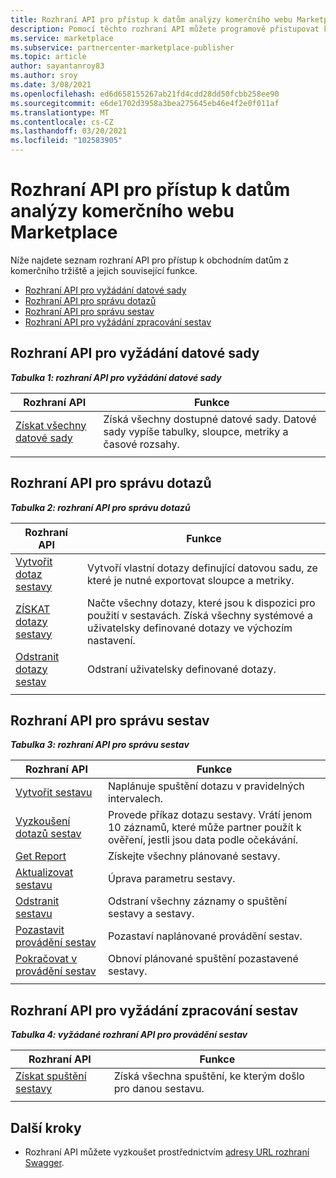 ```yaml
---
title: Rozhraní API pro přístup k datům analýzy komerčního webu Marketplace
description: Pomocí těchto rozhraní API můžete programově přistupovat k analytickým datům v partnerském centru.
ms.service: marketplace
ms.subservice: partnercenter-marketplace-publisher
ms.topic: article
author: sayantanroy83
ms.author: sroy
ms.date: 3/08/2021
ms.openlocfilehash: ed6d658155267ab21fd4cdd28dd50fcbb258ee90
ms.sourcegitcommit: e6de1702d3958a3bea275645eb46e4f2e0f011af
ms.translationtype: MT
ms.contentlocale: cs-CZ
ms.lasthandoff: 03/20/2021
ms.locfileid: "102583905"
---
```

# <a name="apis-for-accessing-commercial-marketplace-analytics-data"></a>Rozhraní API pro přístup k datům analýzy komerčního webu Marketplace

Níže najdete seznam rozhraní API pro přístup k obchodním datům z komerčního tržiště a jejich související funkce.

- [Rozhraní API pro vyžádání datové sady](#dataset-pull-apis)
- [Rozhraní API pro správu dotazů](#query-management-apis)
- [Rozhraní API pro správu sestav](#report-management-apis)
- [Rozhraní API pro vyžádání zpracování sestav](#report-execution-pull-apis)

## <a name="dataset-pull-apis"></a>Rozhraní API pro vyžádání datové sady

***Tabulka 1: rozhraní API pro vyžádání datové sady***

| **Rozhraní API** | **Funkce** |
| --- | --- |
| [Získat všechny datové sady](analytics-api-get-all-datasets.md) | Získá všechny dostupné datové sady. Datové sady vypíše tabulky, sloupce, metriky a časové rozsahy. |
|||

## <a name="query-management-apis"></a>Rozhraní API pro správu dotazů

***Tabulka 2: rozhraní API pro správu dotazů***

| **Rozhraní API** | **Funkce** |
| --- | --- |
| [Vytvořit dotaz sestavy](analytics-programmatic-access.md#create-report-query-api) | Vytvoří vlastní dotazy definující datovou sadu, ze které je nutné exportovat sloupce a metriky. |
| [ZÍSKAT dotazy sestavy](analytics-api-get-report-queries.md) | Načte všechny dotazy, které jsou k dispozici pro použití v sestavách. Získá všechny systémové a uživatelsky definované dotazy ve výchozím nastavení. |
| [Odstranit dotazy sestav](analytics-api-delete-report-queries.md) | Odstraní uživatelsky definované dotazy. |
|||

## <a name="report-management-apis"></a>Rozhraní API pro správu sestav

***Tabulka 3: rozhraní API pro správu sestav***

| **Rozhraní API** | **Funkce** |
| --- | --- |
| [Vytvořit sestavu](analytics-programmatic-access.md#create-report-api) | Naplánuje spuštění dotazu v pravidelných intervalech. |
| [Vyzkoušení dotazů sestav](analytics-api-try-report-queries.md) | Provede příkaz dotazu sestavy. Vrátí jenom 10 záznamů, které může partner použít k ověření, jestli jsou data podle očekávání. |
| [Get Report](analytics-api-get-report.md) | Získejte všechny plánované sestavy. |
| [Aktualizovat sestavu](analytics-api-update-report.md) | Úprava parametru sestavy. |
| [Odstranit sestavu](analytics-api-delete-report.md) | Odstraní všechny záznamy o spuštění sestavy a sestavy. |
| [Pozastavit provádění sestav](analytics-api-pause-report-executions.md) | Pozastaví naplánované provádění sestav. |
| [Pokračovat v provádění sestav](analytics-api-resume-report-executions.md) | Obnoví plánované spuštění pozastavené sestavy. |
|||

## <a name="report-execution-pull-apis"></a>Rozhraní API pro vyžádání zpracování sestav

***Tabulka 4: vyžádané rozhraní API pro provádění sestav***

| **Rozhraní API** | **Funkce** |
| --- | --- |
| [Získat spuštění sestavy](analytics-programmatic-access.md#get-report-executions-api) | Získá všechna spuštění, ke kterým došlo pro danou sestavu. |
|||

## <a name="next-steps"></a>Další kroky

- Rozhraní API můžete vyzkoušet prostřednictvím [adresy URL rozhraní Swagger](https://api.partnercenter.microsoft.com/insights/v1/cmp/swagger/index.html).
